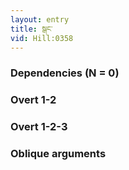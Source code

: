 ```yaml
---
layout: entry
title: སྒང་
vid: Hill:0358
---
```

### Dependencies (N = 0)


### Overt 1-2


### Overt 1-2-3


### Oblique arguments
